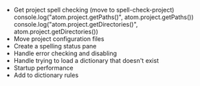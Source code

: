 * Get project spell checking (move to spell-check-project)
  console.log("atom.project.getPaths()", atom.project.getPaths())
  console.log("atom.project.getDirectories()", atom.project.getDirectories())
* Move project configuration files
* Create a spelling status pane
* Handle error checking and disabling
* Handle trying to load a dictionary that doesn't exist
* Startup performance
* Add to dictionary rules
